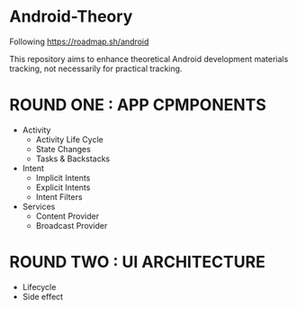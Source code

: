 # Android-Theory

Following https://roadmap.sh/android 

This repository aims to enhance theoretical Android development materials tracking, not necessarily for practical tracking.


# ROUND ONE : APP CPMPONENTS
  - Activity
    - Activity Life Cycle
    - State Changes
    - Tasks & Backstacks 
  - Intent
    - Implicit Intents
    - Explicit Intents
    - Intent Filters 
  - Services
    - Content Provider
    - Broadcast Provider
   
# ROUND TWO : UI ARCHITECTURE
- Lifecycle 
- Side effect
      
    
